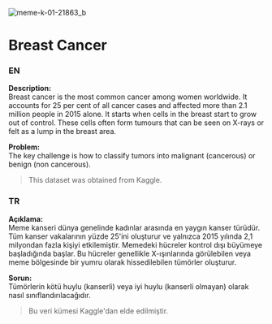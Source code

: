 
![meme-k-01-21863_b](https://github.com/berkankaraa/Breast-Cancer/assets/97415486/338fe1fc-042c-47d8-a2e2-70f549523388)


# Breast Cancer
### EN
**Description:**  
Breast cancer is the most common cancer among women worldwide. It accounts for 25 per cent of all cancer cases and affected more than 2.1 million people in 2015 alone. It starts when cells in the breast start to grow out of control. These cells often form tumours that can be seen on X-rays or felt as a lump in the breast area.

**Problem:**  
The key challenge is how to classify tumors into malignant (cancerous) or benign (non cancerous).  

> This dataset was obtained from Kaggle.

### TR
**Açıklama:**  
Meme kanseri dünya genelinde kadınlar arasında en yaygın kanser türüdür. Tüm kanser vakalarının yüzde 25'ini oluşturur ve yalnızca 2015 yılında 2,1 milyondan fazla kişiyi etkilemiştir. Memedeki hücreler kontrol dışı büyümeye başladığında başlar. Bu hücreler genellikle X-ışınlarında görülebilen veya meme bölgesinde bir yumru olarak hissedilebilen tümörler oluşturur.

**Sorun:**  
Tümörlerin kötü huylu (kanserli) veya iyi huylu (kanserli olmayan) olarak nasıl sınıflandırılacağıdır.

> Bu veri kümesi Kaggle'dan elde edilmiştir.

